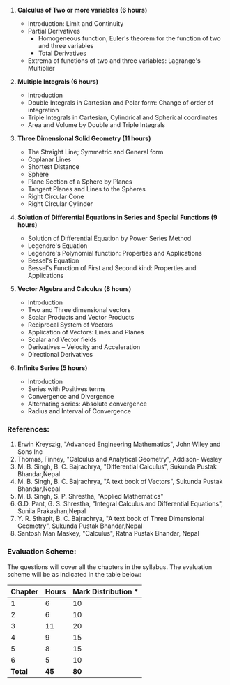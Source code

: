 
1. **Calculus of Two or more variables (6 hours)**
    * Introduction: Limit and Continuity
    * Partial Derivatives
        * Homogeneous function, Euler's theorem for the function of two and three variables
        * Total Derivatives
    * Extrema of functions of two and three variables: Lagrange's Multiplier

2. **Multiple Integrals (6 hours)**
    * Introduction
    * Double Integrals in Cartesian and Polar form: Change of order of integration
    * Triple Integrals in Cartesian, Cylindrical and Spherical coordinates
    * Area and Volume by Double and Triple Integrals

3. **Three Dimensional Solid Geometry (11 hours)**
    * The Straight Line; Symmetric and General form
    * Coplanar Lines
    * Shortest Distance
    * Sphere
    * Plane Section of a Sphere by Planes
    * Tangent Planes and Lines to the Spheres
    * Right Circular Cone
    * Right Circular Cylinder

4. **Solution of Differential Equations in Series and Special Functions (9 hours)**
    * Solution of Differential Equation by Power Series Method
    * Legendre's Equation
    * Legendre's Polynomial function: Properties and Applications
    * Bessel's Equation
    * Bessel's Function of First and Second kind: Properties and Applications

5. **Vector Algebra and Calculus (8 hours)**
    * Introduction
    * Two and Three dimensional vectors
    * Scalar Products and Vector Products
    * Reciprocal System of Vectors
    * Application of Vectors: Lines and Planes
    * Scalar and Vector fields
    * Derivatives – Velocity and Acceleration
    * Directional Derivatives

6. **Infinite Series (5 hours)**
    * Introduction
    * Series with Positives terms
    * Convergence and Divergence
    * Alternating series: Absolute convergence
    * Radius and Interval of Convergence

### References:

1. Erwin Kreyszig, "Advanced Engineering Mathematics", John Wiley and Sons Inc
2. Thomas, Finney, "Calculus and Analytical Geometry", Addison- Wesley
3. M. B. Singh, B. C. Bajrachrya, "Differential Calculus", Sukunda Pustak Bhandar,Nepal
4. M. B. Singh, B. C. Bajrachrya, "A text book of Vectors", Sukunda Pustak Bhandar,Nepal
5. M. B. Singh, S. P. Shrestha, "Applied Mathematics"
6. G.D. Pant, G. S. Shrestha, "Integral Calculus and Differential Equations", Sunila Prakashan,Nepal
7. Y. R. Sthapit, B. C. Bajrachrya, "A text book of Three Dimensional Geometry", Sukunda Pustak Bhandar,Nepal
8. Santosh Man Maskey, "Calculus", Ratna Pustak Bhandar, Nepal

### Evaluation Scheme:

The questions will cover all the chapters in the syllabus. The evaluation scheme will be as indicated in the table below:

| Chapter   | Hours  | Mark Distribution * |
| --------- | ------ | ------------------- |
| 1         | 6      | 10                  |
| 2         | 6      | 10                  |
| 3         | 11     | 20                  |
| 4         | 9      | 15                  |
| 5         | 8      | 15                  |
| 6         | 5      | 10                  |
| **Total** | **45** | **80**              |


